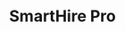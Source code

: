 ---
title: SmartHire Pro
layout: post
image: "/assets/images/projects/shp.png"
post-image: "https://builtwithruby.com/assets/images/projects/shp.png"
description: SmartHire Pro, an all-in-one platform designed to empower job seekers, connect employers with top talent, and foster continuous professional growth through workshops and events
technology: Rails, Stimulus, PostgreSQL
available_on: Web
type: Website
permalink: /smarthirepro/
website_link: https://smarthirepro.com
group: project
---
